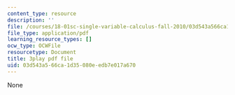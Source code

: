 ```yaml
---
content_type: resource
description: ''
file: /courses/18-01sc-single-variable-calculus-fall-2010/03d543a566ca1d35080eedb7e017a670_-MI0b4h3rS0.pdf
file_type: application/pdf
learning_resource_types: []
ocw_type: OCWFile
resourcetype: Document
title: 3play pdf file
uid: 03d543a5-66ca-1d35-080e-edb7e017a670
---
```

None

